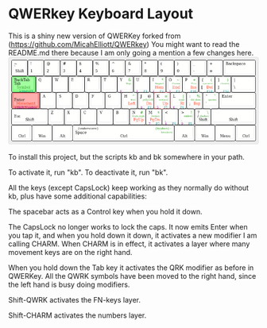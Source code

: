 # QWERkey Keyboard Layout

This is a shiny new version of QWERKey forked from (https://github.com/MicahElliott/QWERkey)
You might want to read the README.md there because I am only going a mention a few changes here.
![keymap diagram](https://github.com/jganong/QWERkey/blob/master/keyboard-layout.png)

To install this project, but the scripts kb and bk somewhere in your path.

To activate it, run "kb".  To deactivate it, run "bk".

All the keys (except CapsLock) keep working as they normally do without kb,
plus have some additional capabilities:

The spacebar acts as a Control key when you hold it down.

The CapsLock no longer works to lock the caps. It now emits Enter when you tap it, and when 
you hold down it down, it activates a new modifier I am calling CHARM.
When CHARM is in effect, it activates a layer where many movement keys are on the right hand.

When you hold down the Tab key it activates the QRK modifier as before in QWERKey.
All the QWRK symbols have been moved to the right hand, since the left hand is busy doing modifiers.

Shift-QWRK activates the FN-keys layer.

Shift-CHARM activates the numbers layer.

